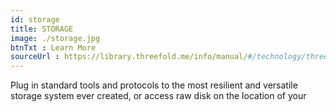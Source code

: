 ```yaml
---
id: storage
title: STORAGE
image: ./storage.jpg
btnTxt : Learn More
sourceUrl : https://library.threefold.me/info/manual/#/technology/threefold__qsss2_home
---
```

Plug in standard tools and protocols to the most resilient and versatile storage system ever created, or access raw disk on the location of your 

</br>

